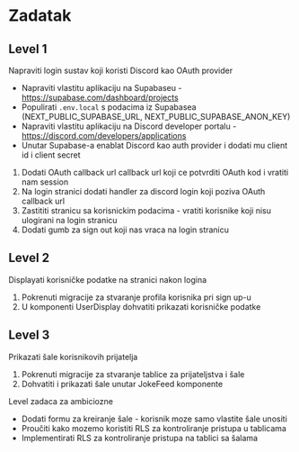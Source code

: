 # Zadatak

## Level 1
Napraviti login sustav koji koristi Discord kao OAuth provider

- Napraviti vlastitu aplikaciju na Supabaseu - https://supabase.com/dashboard/projects
- Populirati `.env.local` s podacima iz Supabasea (NEXT_PUBLIC_SUPABASE_URL, NEXT_PUBLIC_SUPABASE_ANON_KEY)
- Napraviti vlastitu aplikaciju na Discord developer portalu - https://discord.com/developers/applications
- Unutar Supabase-a enablat Discord kao auth provider i dodati mu client id i client secret
1. Dodati OAuth callback url callback url koji ce potvrditi OAuth kod i vratiti nam session
2. Na login stranici dodati handler za discord login koji poziva OAuth callback url
3. Zastititi stranicu sa korisnickim podacima - vratiti korisnike koji nisu ulogirani na login stranicu
4. Dodati gumb za sign out koji nas vraca na login stranicu

## Level 2
Displayati korisničke podatke na stranici nakon logina

1. Pokrenuti migracije za stvaranje profila korisnika pri sign up-u
2. U komponenti UserDisplay dohvatiti prikazati korisničke podatke

## Level 3
Prikazati šale korisnikovih prijatelja

1. Pokrenuti migracije za stvaranje tablice za prijateljstva i šale
2. Dohvatiti i prikazati šale unutar JokeFeed komponente

Level zadaca za ambiciozne

- Dodati formu za kreiranje šale - korisnik moze samo vlastite šale unositi
- Proučiti kako mozemo koristiti RLS za kontroliranje pristupa u tablicama
- Implementirati RLS za kontroliranje pristupa na tablici sa šalama